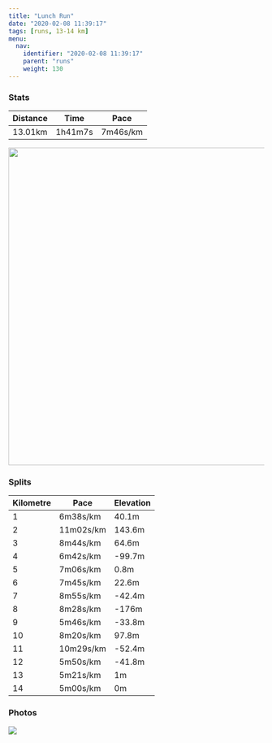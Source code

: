 ```yaml
---
title: "Lunch Run"
date: "2020-02-08 11:39:17"
tags: [runs, 13-14 km]
menu:
  nav:
    identifier: "2020-02-08 11:39:17"
    parent: "runs"
    weight: 130
---
```


### Stats

| Distance | Time | Pace |
|----------|------|------|
|13.01km|1h41m7s|7m46s/km|

<img src='https://maps.googleapis.com/maps/api/staticmap?maptype=terrain&path=enc:myudIjuaJDUjAyA\Ab@R`@b@v@zAZDbAqAbBeA`E[~Bm@dAq@nBo@lBPp@j@^PjBTjAG|Cl@sB]EIR]A{Ad@qBL{A^gANQRCfAJd@GpAvAr@}Ah@w@^oALOj@r@l@Qb@Z^r@RtAN`@bA~@^L`@Mt@_Bl@v@pAHp@r@|@PZRzBq@|@w@dAuATGTSnALxCU~CVlAGwByA}@[{@cB{@]c@}@e@Ym@UoCE]WYw@yAyIAiBJq@LGh@^^A`ATxBt@t@d@pBd@bAb@n@b@BFCJw@}@e@CQQaCu@iB}@_Be@cAGiBs@qBmAeA}@Oc@mBoBgCiDuAw@_@m@g@qAYk@WSiCmIy@kDEmAo@}Eo@{G?kAUiC_@gIWuCg@sC}@oIq@iEm@iCM}@O_@UoAu@cCGq@Ym@QgAuAeGs@iC[qCQqE]sAAUGM?UOg@OmAeA_COG}@qAY@URGCUeB]wAYiCIaAIeCSk@m@{F_@yAa@c@a@_Bu@iDIs@q@iCG}@aBiFKmA_@}@_@eC[mAO[SwAI_B@qAdA_Fh@sAb@]vAgBrAOvAo@TDRaAl@e@^i@jBwDRiAp@wAlBmGn@iCl@mEDuAP_BR}CLi@C_@Hi@G]Bq@ESJ{@AeAL_Aa@mABQE[NeABmAC[Ba@FOEQAs@PmBZ_An@cEv@y@^Gl@a@f@y@LcAh@cBTcBLSa@WEe@?]X}BVo@rAsCVaA`@wC`B_FR_@bBsA~BaCjBoAJQtA}@p@wA^uA`AgBVY`Ak@t@y@`A]n@e@rB_Cb@kA@m@HWUSm@Qs@wAm@y@oA_@q@[q@D{@t@w@^a@AQMYu@Ae@tA_BHs@Ii@oBqEcA{C}AwDIc@wBuBw@gAiBuCoEoFw@q@i@Ma@s@Ba@YcB_@yE@Mz@c@h@c@BO{AEKESc@BpAHVTTS^J^f@fFN^IZ@Jn@|@n@Ef@d@tG~HfAfB~BdCFPCLR^rDvJfBnDHh@In@_BxBCRFn@p@Tb@CZSv@u@d@Mf@BrAn@rAhARf@d@l@`B`@hADfA]pDgB~Dc@nBClAcDlBuBnA_L`@yAhCcIn@eE\iDNw@hBwGAiAk@uCo@sE[{AGqAZi@MZI?Qk@?S&key=AIzaSyBPVQ_iynBzLujdhfLzy8Z-5zczbktE55k&size=800x800&scale=2&markers=color:yellow|label:S|53.36487,-1.81606&markers=color:green|label:F|53.34596999999999,-1.7299099999999978' width='625' />

### Splits

| Kilometre | Pace | Elevation |
|------|------|-----------|
|1|6m38s/km|40.1m|
|2|11m02s/km|143.6m|
|3|8m44s/km|64.6m|
|4|6m42s/km|-99.7m|
|5|7m06s/km|0.8m|
|6|7m45s/km|22.6m|
|7|8m55s/km|-42.4m|
|8|8m28s/km|-176m|
|9|5m46s/km|-33.8m|
|10|8m20s/km|97.8m|
|11|10m29s/km|-52.4m|
|12|5m50s/km|-41.8m|
|13|5m21s/km|1m|
|14|5m00s/km|0m|

### Photos
<img src='https://dgtzuqphqg23d.cloudfront.net/lvp-WclnVIIjUM3u7PpKNhbLYge99hAs8IZYv0cIOu0-576x768.jpg'>
